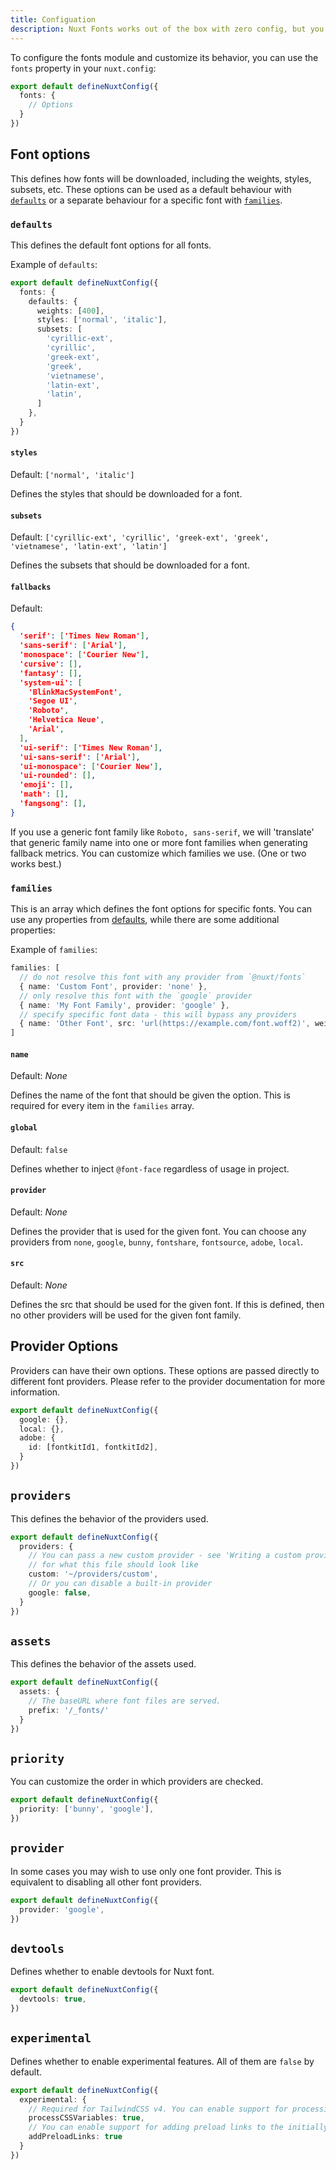```yaml
---
title: Configuation
description: Nuxt Fonts works out of the box with zero config, but you can always add some configurations for finer-grained control.
---
```


To configure the fonts module and customize its behavior, you can use the `fonts` property in your `nuxt.config`:

```ts [nuxt.config.ts]
export default defineNuxtConfig({
  fonts: {
    // Options
  }
})
```

## Font options
This defines how fonts will be downloaded, including the weights, styles, subsets, etc. These options can be used as a default behaviour with [`defaults`](#defaults) or a separate behaviour for a specific font with [`families`](#families).

### `defaults`
This defines the default font options for all fonts.

Example of `defaults`:
```ts [nuxt.config.ts]
export default defineNuxtConfig({
  fonts: {
    defaults: {
      weights: [400],
      styles: ['normal', 'italic'],
      subsets: [
        'cyrillic-ext',
        'cyrillic',
        'greek-ext',
        'greek',
        'vietnamese',
        'latin-ext',
        'latin',
      ]
    },
  }
})
```

#### `styles`
Default: `['normal', 'italic']`

Defines the styles that should be downloaded for a font.

#### `subsets`
Default: `['cyrillic-ext', 'cyrillic', 'greek-ext', 'greek', 'vietnamese', 'latin-ext', 'latin']`

Defines the subsets that should be downloaded for a font.

#### `fallbacks`
Default: 
```json
{
  'serif': ['Times New Roman'],
  'sans-serif': ['Arial'],
  'monospace': ['Courier New'],
  'cursive': [],
  'fantasy': [],
  'system-ui': [
    'BlinkMacSystemFont',
    'Segoe UI',
    'Roboto',
    'Helvetica Neue',
    'Arial',
  ],
  'ui-serif': ['Times New Roman'],
  'ui-sans-serif': ['Arial'],
  'ui-monospace': ['Courier New'],
  'ui-rounded': [],
  'emoji': [],
  'math': [],
  'fangsong': [],
}
```
If you use a generic font family like `Roboto, sans-serif`, we will 'translate' that generic family name into one or more font families when generating fallback metrics.
You can customize which families we use. (One or two works best.)

### `families`
This is an array which defines the font options for specific fonts. You can use any properties from [defaults](#defaults), while there are some additional properties:

Example of `families`:

```ts [nuxt.config.ts]
families: [
  // do not resolve this font with any provider from `@nuxt/fonts`
  { name: 'Custom Font', provider: 'none' },
  // only resolve this font with the `google` provider
  { name: 'My Font Family', provider: 'google' },
  // specify specific font data - this will bypass any providers
  { name: 'Other Font', src: 'url(https://example.com/font.woff2)', weight: 'bold' },
]
```

#### `name`
Default: *None*

Defines the name of the font that should be given the option. This is required for every item in the `families` array.

#### `global`
Default: `false`

Defines whether to inject `@font-face` regardless of usage in project.

#### `provider`
Default: *None*

Defines the provider that is used for the given font. You can choose any providers from `none`, `google`, `bunny`, `fontshare`, `fontsource`, `adobe`, `local`.

#### `src`
Default: *None*

Defines the src that should be used for the given font. If this is defined, then no other providers will be used for the given font family.

## Provider Options
Providers can have their own options. These options are passed directly to different font providers. Please refer to the provider documentation for more information.

```ts [nuxt.config.ts]
export default defineNuxtConfig({
  google: {},
  local: {},
  adobe: {
    id: [fontkitId1, fontkitId2],
  }
})
```

## `providers`
This defines the behavior of the providers used.

```ts [nuxt.config.ts]
export default defineNuxtConfig({
  providers: {
    // You can pass a new custom provider - see 'Writing a custom provider' below
    // for what this file should look like
    custom: '~/providers/custom',
    // Or you can disable a built-in provider
    google: false,
  }
})
```

## `assets`
This defines the behavior of the assets used.

```ts [nuxt.config.ts]
export default defineNuxtConfig({
  assets: {
    // The baseURL where font files are served.
    prefix: '/_fonts/'
  }
})
```

## `priority`
You can customize the order in which providers are checked.

```ts [nuxt.config.ts]
export default defineNuxtConfig({
  priority: ['bunny', 'google'],
})
```

## `provider`
In some cases you may wish to use only one font provider. This is equivalent to disabling all other font providers.

```ts [nuxt.config.ts]
export default defineNuxtConfig({
  provider: 'google',
})
```

## `devtools`
Defines whether to enable devtools for Nuxt font.

```ts [nuxt.config.ts]
export default defineNuxtConfig({
  devtools: true,
})
```

## `experimental`
Defines whether to enable experimental features. All of them are `false` by default.

```ts [nuxt.config.ts]
export default defineNuxtConfig({
  experimental: {
    // Required for TailwindCSS v4. You can enable support for processing CSS variables for font family names. This may have a performance impact.
    processCSSVariables: true,
    // You can enable support for adding preload links to the initially rendered HTML.
    addPreloadLinks: true
  }
})
```
